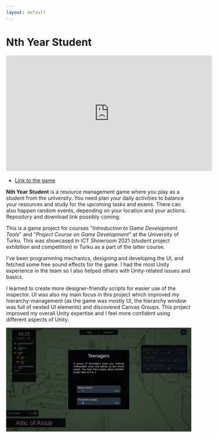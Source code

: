 ```yaml
---
layout: default
---
```


# Nth Year Student

<p align="center"><iframe width="560" height="315" src="https://www.youtube.com/embed/3oNBqqEDaW8" frameborder="0" allow="accelerometer; autoplay; clipboard-write; encrypted-media; gyroscope; picture-in-picture" allowfullscreen></iframe></p>

- [Link to the game](https://afterschool-entertainment.itch.io/nth-year-student)

**Nth Year Student** is a resource management game where you play as a student from the university. You need plan your daily activities to balance your resources and study for the upcoming tasks and exams. There can also happen random events, depending on your location and your actions. Repository and download link possibly coming.

This is a game project for courses "_Introduction to Game Development Tools_" and "_Project Course on Game Development_" at the University of Turku. This was showcased in ICT Showroom 2021 (student project exhibition and competition) in Turku as a part of the latter course.

I've been programming mechanics, designing and developing the UI, and fetched some free sound effects for the game. I had the most Unity experience in the team so I also helped others with Unity-related issues and basics.

I learned to create more designer-friendly scripts for easier use of the inspector. UI was also my main focus in this project which improved my hierarchy-management (as the game was mostly UI, the hierarchy window was full of nested UI elements) and discovered Canvas Groups. This project improved my overall Unity expertise and I feel more confident using different aspects of Unity.

![NYS](images/nth-year-student2.png)
